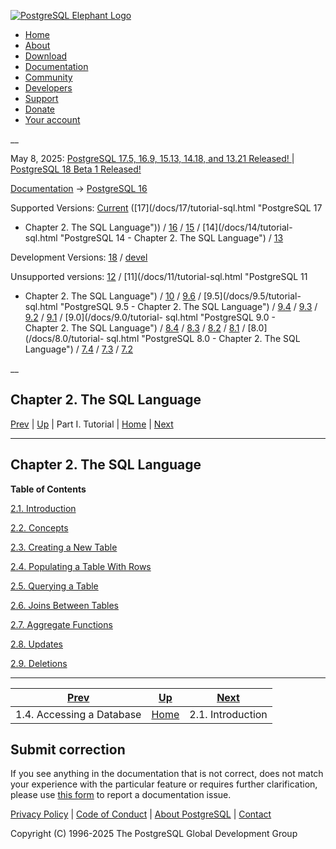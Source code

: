 [ ![PostgreSQL Elephant Logo](/media/img/about/press/elephant.png) ](/)

  * [Home](/ "Home")
  * [About](/about/ "About")
  * [Download](/download/ "Download")
  * [Documentation](/docs/ "Documentation")
  * [Community](/community/ "Community")
  * [Developers](/developer/ "Developers")
  * [Support](/support/ "Support")
  * [Donate](/about/donate/ "Donate")
  * [Your account](/account/ "Your account")

__

May 8, 2025: [ PostgreSQL 17.5, 16.9, 15.13, 14.18, and 13.21 Released! ](/about/news/postgresql-175-169-1513-1418-and-1321-released-3072/) | [ PostgreSQL 18 Beta 1 Released! ](/about/news/postgresql-18-beta-1-released-3070/)

[Documentation](/docs/ "Documentation") -> [PostgreSQL
16](/docs/16/index.html)

Supported Versions: [Current](/docs/current/tutorial-sql.html "PostgreSQL 17 -
Chapter 2. The SQL Language") ([17](/docs/17/tutorial-sql.html "PostgreSQL 17
- Chapter 2. The SQL Language")) / [16](/docs/16/tutorial-sql.html "PostgreSQL
16 - Chapter 2. The SQL Language") / [15](/docs/15/tutorial-sql.html
"PostgreSQL 15 - Chapter 2. The SQL Language") / [14](/docs/14/tutorial-
sql.html "PostgreSQL 14 - Chapter 2. The SQL Language") /
[13](/docs/13/tutorial-sql.html "PostgreSQL 13 - Chapter 2. The SQL Language")

Development Versions: [18](/docs/18/tutorial-sql.html "PostgreSQL 18 -
Chapter 2. The SQL Language") / [devel](/docs/devel/tutorial-sql.html
"PostgreSQL devel - Chapter 2. The SQL Language")

Unsupported versions: [12](/docs/12/tutorial-sql.html "PostgreSQL 12 -
Chapter 2. The SQL Language") / [11](/docs/11/tutorial-sql.html "PostgreSQL 11
- Chapter 2. The SQL Language") / [10](/docs/10/tutorial-sql.html "PostgreSQL
10 - Chapter 2. The SQL Language") / [9.6](/docs/9.6/tutorial-sql.html
"PostgreSQL 9.6 - Chapter 2. The SQL Language") / [9.5](/docs/9.5/tutorial-
sql.html "PostgreSQL 9.5 - Chapter 2. The SQL Language") /
[9.4](/docs/9.4/tutorial-sql.html "PostgreSQL 9.4 - Chapter 2. The SQL
Language") / [9.3](/docs/9.3/tutorial-sql.html "PostgreSQL 9.3 -
Chapter 2. The SQL Language") / [9.2](/docs/9.2/tutorial-sql.html "PostgreSQL
9.2 - Chapter 2. The SQL Language") / [9.1](/docs/9.1/tutorial-sql.html
"PostgreSQL 9.1 - Chapter 2. The SQL Language") / [9.0](/docs/9.0/tutorial-
sql.html "PostgreSQL 9.0 - Chapter 2. The SQL Language") /
[8.4](/docs/8.4/tutorial-sql.html "PostgreSQL 8.4 - Chapter 2. The SQL
Language") / [8.3](/docs/8.3/tutorial-sql.html "PostgreSQL 8.3 -
Chapter 2. The SQL Language") / [8.2](/docs/8.2/tutorial-sql.html "PostgreSQL
8.2 - Chapter 2. The SQL Language") / [8.1](/docs/8.1/tutorial-sql.html
"PostgreSQL 8.1 - Chapter 2. The SQL Language") / [8.0](/docs/8.0/tutorial-
sql.html "PostgreSQL 8.0 - Chapter 2. The SQL Language") /
[7.4](/docs/7.4/tutorial-sql.html "PostgreSQL 7.4 - Chapter 2. The SQL
Language") / [7.3](/docs/7.3/tutorial-sql.html "PostgreSQL 7.3 -
Chapter 2. The SQL Language") / [7.2](/docs/7.2/tutorial-sql.html "PostgreSQL
7.2 - Chapter 2. The SQL Language")

__

Chapter 2. The SQL Language  
---  
[Prev](tutorial-accessdb.html "1.4. Accessing a Database")  | [Up](tutorial.html "Part I. Tutorial") | Part I. Tutorial | [Home](index.html "PostgreSQL 16.9 Documentation") |  [Next](tutorial-sql-intro.html "2.1. Introduction")  
  
* * *

## Chapter 2. The SQL Language

**Table of Contents**

[2.1. Introduction](tutorial-sql-intro.html)

[2.2. Concepts](tutorial-concepts.html)

[2.3. Creating a New Table](tutorial-table.html)

[2.4. Populating a Table With Rows](tutorial-populate.html)

[2.5. Querying a Table](tutorial-select.html)

[2.6. Joins Between Tables](tutorial-join.html)

[2.7. Aggregate Functions](tutorial-agg.html)

[2.8. Updates](tutorial-update.html)

[2.9. Deletions](tutorial-delete.html)

* * *

[Prev](tutorial-accessdb.html "1.4. Accessing a Database")  | [Up](tutorial.html "Part I. Tutorial") |  [Next](tutorial-sql-intro.html "2.1. Introduction")  
---|---|---  
1.4. Accessing a Database  | [Home](index.html "PostgreSQL 16.9 Documentation") |  2.1. Introduction  
  
## Submit correction

If you see anything in the documentation that is not correct, does not match
your experience with the particular feature or requires further clarification,
please use [this form](/account/comments/new/16/tutorial-sql.html/) to report
a documentation issue.

[Privacy Policy](/about/privacypolicy) | [Code of Conduct](/about/policies/coc/) | [About PostgreSQL](/about/) | [Contact](/about/contact/)  

Copyright (C) 1996-2025 The PostgreSQL Global Development Group

